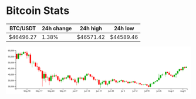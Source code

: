 # Bitcoin Stats

BTC/USDT|24h change|24h high|24h low|
|---|---|---|---|
|$46496.27|1.38%|$46571.42|$44589.46|

<img src="./chart.svg">
